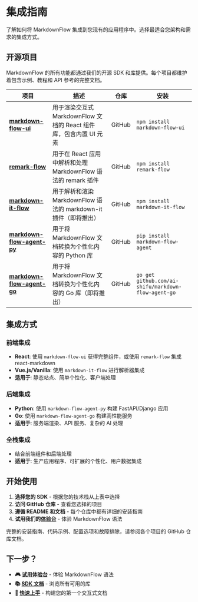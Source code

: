 # 集成指南

了解如何将 MarkdownFlow 集成到您现有的应用程序中。选择最适合您架构和需求的集成方式。

## 开源项目

MarkdownFlow 的所有功能都通过我们的开源 SDK 和库提供。每个项目都维护着包含示例、教程和 API 参考的完整文档。

| 项目 | 描述 | 仓库 | 安装 |
|------|------|------|------|
| **[markdown-flow-ui](https://github.com/ai-shifu/markdown-flow-ui)** | 用于渲染交互式 MarkdownFlow 文档的 React 组件库，包含内置 UI 元素 | GitHub | `npm install markdown-flow-ui` |
| **[remark-flow](https://github.com/ai-shifu/remark-flow)** | 用于在 React 应用中解析和处理 MarkdownFlow 语法的 remark 插件 | GitHub | `npm install remark-flow` |
| **[markdown-it-flow](https://github.com/ai-shifu/markdown-it-flow)** | 用于解析和渲染 MarkdownFlow 语法的 markdown-it 插件（即将推出） | GitHub | `npm install markdown-it-flow` |
| **[markdown-flow-agent-py](https://github.com/ai-shifu/markdown-flow-agent-py)** | 用于将 MarkdownFlow 文档转换为个性化内容的 Python 库 | GitHub | `pip install markdown-flow-agent` |
| **[markdown-flow-agent-go](https://github.com/ai-shifu/markdown-flow-agent-go)** | 用于将 MarkdownFlow 文档转换为个性化内容的 Go 库（即将推出） | GitHub | `go get github.com/ai-shifu/markdown-flow-agent-go` |

## 集成方式

### 前端集成

- **React**: 使用 `markdown-flow-ui` 获得完整组件，或使用 `remark-flow` 集成 react-markdown
- **Vue.js/Vanilla**: 使用 `markdown-it-flow` 进行解析器集成
- **适用于**: 静态站点、简单个性化、客户端处理

### 后端集成  

- **Python**: 使用 `markdown-flow-agent-py` 构建 FastAPI/Django 应用
- **Go**: 使用 `markdown-flow-agent-go` 构建高性能服务
- **适用于**: 服务端渲染、API 服务、复杂的 AI 处理

### 全栈集成

- 结合前端组件和后端处理
- **适用于**: 生产应用程序、可扩展的个性化、用户数据集成

## 开始使用

1. **选择您的 SDK** - 根据您的技术栈从上表中选择
2. **访问 GitHub 仓库** - 查看您选择的项目
3. **遵循 README 和文档** - 每个仓库中都有详细的安装指南
4. **试用我们的[体验台](https://play.mdflow.run)** - 体验 MarkdownFlow 语法

完整的安装指南、代码示例、配置选项和故障排除，请参阅各个项目的 GitHub 仓库文档。

## 下一步？

- **🎮 [试用体验台](https://play.mdflow.run)** - 体验 MarkdownFlow 语法
- **📚 [SDK 文档](../sdks/index.md)** - 浏览所有可用的库
- **🚀 [快速上手](quick-start.md)** - 构建您的第一个交互式文档
